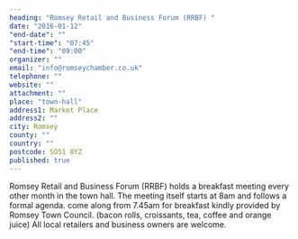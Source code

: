 ```yaml
---
heading: "Romsey Retail and Business Forum (RRBF) "
date: "2016-01-12"
"end-date": ""
"start-time": "07:45"
"end-time": "09:00"
organizer: ""
email: "info@romseychamber.co.uk"
telephone: ""
website: ""
attachment: ""
place: "town-hall"
address1: Market Place
address2: ""
city: Romsey
county: ""
country: ""
postcode: SO51 8YZ
published: true
---
```


Romsey Retail and Business Forum (RRBF) holds a breakfast meeting every other month in the town hall. The meeting itself starts at 8am and follows a formal agenda. come along from 7.45am for breakfast kindly provided by Romsey Town Council. (bacon rolls, croissants, tea, coffee and orange juice) All local retailers and business owners are welcome.
